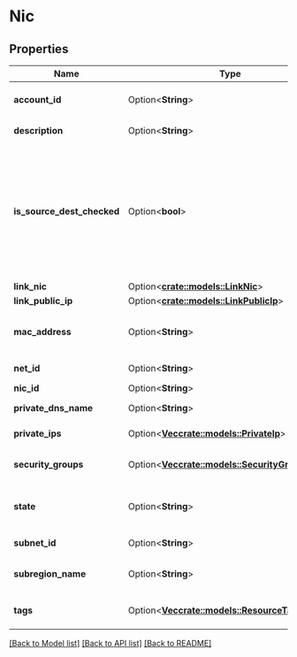 # Nic

## Properties

Name | Type | Description | Notes
------------ | ------------- | ------------- | -------------
**account_id** | Option<**String**> | The account ID of the owner of the NIC. | [optional]
**description** | Option<**String**> | The description of the NIC. | [optional]
**is_source_dest_checked** | Option<**bool**> | (Net only) If true, the source/destination check is enabled. If false, it is disabled. This value must be false for a NAT VM to perform network address translation (NAT) in a Net. | [optional]
**link_nic** | Option<[**crate::models::LinkNic**](LinkNic.md)> |  | [optional]
**link_public_ip** | Option<[**crate::models::LinkPublicIp**](LinkPublicIp.md)> |  | [optional]
**mac_address** | Option<**String**> | The Media Access Control (MAC) address of the NIC. | [optional]
**net_id** | Option<**String**> | The ID of the Net for the NIC. | [optional]
**nic_id** | Option<**String**> | The ID of the NIC. | [optional]
**private_dns_name** | Option<**String**> | The name of the private DNS. | [optional]
**private_ips** | Option<[**Vec<crate::models::PrivateIp>**](PrivateIp.md)> | The private IPs of the NIC. | [optional]
**security_groups** | Option<[**Vec<crate::models::SecurityGroupLight>**](SecurityGroupLight.md)> | One or more IDs of security groups for the NIC. | [optional]
**state** | Option<**String**> | The state of the NIC (`available` \\| `attaching` \\| `in-use` \\| `detaching`). | [optional]
**subnet_id** | Option<**String**> | The ID of the Subnet. | [optional]
**subregion_name** | Option<**String**> | The Subregion in which the NIC is located. | [optional]
**tags** | Option<[**Vec<crate::models::ResourceTag>**](ResourceTag.md)> | One or more tags associated with the NIC. | [optional]

[[Back to Model list]](../README.md#documentation-for-models) [[Back to API list]](../README.md#documentation-for-api-endpoints) [[Back to README]](../README.md)


